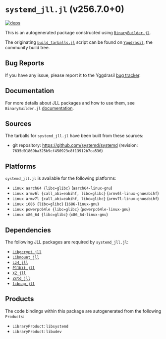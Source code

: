# `systemd_jll.jl` (v256.7.0+0)

[![deps](https://juliahub.com/docs/systemd_jll/deps.svg)](https://juliahub.com/ui/Packages/General/systemd_jll/)

This is an autogenerated package constructed using [`BinaryBuilder.jl`](https://github.com/JuliaPackaging/BinaryBuilder.jl).

The originating [`build_tarballs.jl`](https://github.com/JuliaPackaging/Yggdrasil/blob/7e69e015e85a7157f030fb123cd76b68bab3f5a6/S/systemd/build_tarballs.jl) script can be found on [`Yggdrasil`](https://github.com/JuliaPackaging/Yggdrasil/), the community build tree.

## Bug Reports

If you have any issue, please report it to the Yggdrasil [bug tracker](https://github.com/JuliaPackaging/Yggdrasil/issues).

## Documentation

For more details about JLL packages and how to use them, see `BinaryBuilder.jl` [documentation](https://docs.binarybuilder.org/stable/jll/).

## Sources

The tarballs for `systemd_jll.jl` have been built from these sources:

* git repository: https://github.com/systemd/systemd (revision: `7635d01869ba325b9cf450923c8f13912b7ca536`)

## Platforms

`systemd_jll.jl` is available for the following platforms:

* `Linux aarch64 {libc=glibc}` (`aarch64-linux-gnu`)
* `Linux armv6l {call_abi=eabihf, libc=glibc}` (`armv6l-linux-gnueabihf`)
* `Linux armv7l {call_abi=eabihf, libc=glibc}` (`armv7l-linux-gnueabihf`)
* `Linux i686 {libc=glibc}` (`i686-linux-gnu`)
* `Linux powerpc64le {libc=glibc}` (`powerpc64le-linux-gnu`)
* `Linux x86_64 {libc=glibc}` (`x86_64-linux-gnu`)

## Dependencies

The following JLL packages are required by `systemd_jll.jl`:

* [`Libgcrypt_jll`](https://github.com/JuliaBinaryWrappers/Libgcrypt_jll.jl)
* [`Libmount_jll`](https://github.com/JuliaBinaryWrappers/Libmount_jll.jl)
* [`Lz4_jll`](https://github.com/JuliaBinaryWrappers/Lz4_jll.jl)
* [`P11Kit_jll`](https://github.com/JuliaBinaryWrappers/P11Kit_jll.jl)
* [`XZ_jll`](https://github.com/JuliaBinaryWrappers/XZ_jll.jl)
* [`Zstd_jll`](https://github.com/JuliaBinaryWrappers/Zstd_jll.jl)
* [`libcap_jll`](https://github.com/JuliaBinaryWrappers/libcap_jll.jl)

## Products

The code bindings within this package are autogenerated from the following `Products`:

* `LibraryProduct`: `libsystemd`
* `LibraryProduct`: `libudev`
